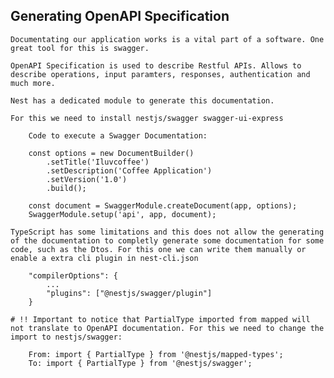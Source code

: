 ## Generating OpenAPI Specification

    Documentating our application works is a vital part of a software. One great tool for this is swagger.

    OpenAPI Specification is used to describe Restful APIs. Allows to describe operations, input paramters, responses, authentication and much more.

    Nest has a dedicated module to generate this documentation.

    For this we need to install nestjs/swagger swagger-ui-express

        Code to execute a Swagger Documentation:

        const options = new DocumentBuilder()
            .setTitle('Iluvcoffee')
            .setDescription('Coffee Application')
            .setVersion('1.0')
            .build();

        const document = SwaggerModule.createDocument(app, options);
        SwaggerModule.setup('api', app, document);

    TypeScript has some limitations and this does not allow the generating of the documentation to completly generate some documentation for some code, such as the Dtos. For this one we can write them manually or enable a extra cli plugin in nest-cli.json

        "compilerOptions": {
            ...
            "plugins": ["@nestjs/swagger/plugin"]
        }

    # !! Important to notice that PartialType imported from mapped will not translate to OpenAPI documentation. For this we need to change the import to nestjs/swagger:

        From: import { PartialType } from '@nestjs/mapped-types';
        To: import { PartialType } from '@nestjs/swagger';
